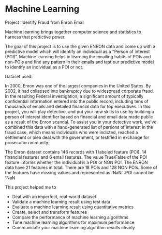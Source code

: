 # Machine Learning
Project :Identify Fraud from Enron Email

Machine learning brings together computer science and statistics to harness that predictive power.

The goal of this project is to use the given ENRON data and come up with a predictive model which will identify an individual as a "Person of Interest (POI)”. Machine learning helps in learning the emailing habits of POIs and non-POIs and find any pattern in their emails and test our predictive model to identify an individual as a POI or not.

Dataset used:

In 2000, Enron was one of the largest companies in the United States. By 2002, it had collapsed into bankruptcy due to widespread corporate fraud. In the resulting Federal investigation, a significant amount of typically confidential information entered into the public record, including tens of thousands of emails and detailed financial data for top executives. In this project, you will play detective, and put your new skills to use by building a person of interest identifier based on financial and email data made public as a result of the Enron scandal. To assist you in your detective work, we've combined this data with a hand-generated list of persons of interest in the fraud case, which means individuals who were indicted, reached a settlement or plea deal with the government, or testified in exchange for prosecution immunity.

The Enron dataset contains 146 records with 1 labeled feature (POI), 14 financial features and 6 email features. The value True/False of the POI feature informs whether the individual is a POI or NON POI.
The ENRON data have 21 features in total. There are 18 POIs and 128 NON POIs. Some of the features have missing values and represented as 'NaN' .POI cannot be 'NaN


This project helped me to 
- Deal with an imperfect, real-world dataset
- Validate a machine learning result using test data
- Evaluate a machine learning result using quantitative metrics
- Create, select and transform features
- Compare the performance of machine learning algorithms
- Tune machine learning algorithms for maximum performance
- Communicate your machine learning algorithm results clearly
